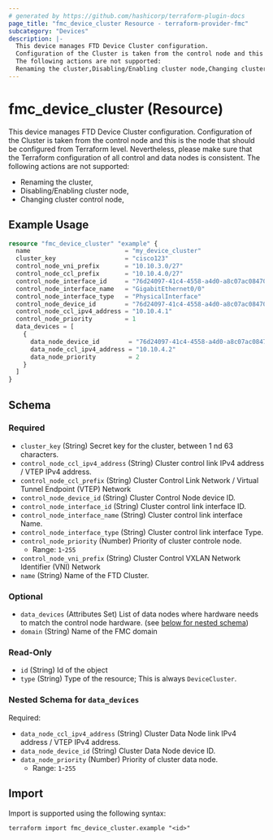 ```yaml
---
# generated by https://github.com/hashicorp/terraform-plugin-docs
page_title: "fmc_device_cluster Resource - terraform-provider-fmc"
subcategory: "Devices"
description: |-
  This device manages FTD Device Cluster configuration.
  Configuration of the Cluster is taken from the control node and this is the node that should be configured from Terraform level. Nevertheless, please make sure that the Terraform configuration of all control and data nodes is consistent.
  The following actions are not supported:
  Renaming the cluster,Disabling/Enabling cluster node,Changing cluster control node,
---
```


# fmc_device_cluster (Resource)

This device manages FTD Device Cluster configuration.
 Configuration of the Cluster is taken from the control node and this is the node that should be configured from Terraform level. Nevertheless, please make sure that the Terraform configuration of all control and data nodes is consistent.
 The following actions are not supported:
 - Renaming the cluster, 
 - Disabling/Enabling cluster node, 
 - Changing cluster control node,

## Example Usage

```terraform
resource "fmc_device_cluster" "example" {
  name                          = "my_device_cluster"
  cluster_key                   = "cisco123"
  control_node_vni_prefix       = "10.10.3.0/27"
  control_node_ccl_prefix       = "10.10.4.0/27"
  control_node_interface_id     = "76d24097-41c4-4558-a4d0-a8c07ac08470"
  control_node_interface_name   = "GigabitEthernet0/0"
  control_node_interface_type   = "PhysicalInterface"
  control_node_device_id        = "76d24097-41c4-4558-a4d0-a8c07ac08470"
  control_node_ccl_ipv4_address = "10.10.4.1"
  control_node_priority         = 1
  data_devices = [
    {
      data_node_device_id        = "76d24097-41c4-4558-a4d0-a8c07ac08470"
      data_node_ccl_ipv4_address = "10.10.4.2"
      data_node_priority         = 2
    }
  ]
}
```

<!-- schema generated by tfplugindocs -->
## Schema

### Required

- `cluster_key` (String) Secret key for the cluster, between 1 nd 63 characters.
- `control_node_ccl_ipv4_address` (String) Cluster control link IPv4 address / VTEP IPv4 address.
- `control_node_ccl_prefix` (String) Cluster Control Link Network / Virtual Tunnel Endpoint (VTEP) Network
- `control_node_device_id` (String) Cluster Control Node device ID.
- `control_node_interface_id` (String) Cluster control link interface ID.
- `control_node_interface_name` (String) Cluster control link interface Name.
- `control_node_interface_type` (String) Cluster control link interface Type.
- `control_node_priority` (Number) Priority of cluster controle node.
  - Range: `1`-`255`
- `control_node_vni_prefix` (String) Cluster Control VXLAN Network Identifier (VNI) Network
- `name` (String) Name of the FTD Cluster.

### Optional

- `data_devices` (Attributes Set) List of data nodes where hardware needs to match the control node hardware. (see [below for nested schema](#nestedatt--data_devices))
- `domain` (String) Name of the FMC domain

### Read-Only

- `id` (String) Id of the object
- `type` (String) Type of the resource; This is always `DeviceCluster`.

<a id="nestedatt--data_devices"></a>
### Nested Schema for `data_devices`

Required:

- `data_node_ccl_ipv4_address` (String) Cluster Data Node link IPv4 address / VTEP IPv4 address.
- `data_node_device_id` (String) Cluster Data Node device ID.
- `data_node_priority` (Number) Priority of cluster data node.
  - Range: `1`-`255`

## Import

Import is supported using the following syntax:

```shell
terraform import fmc_device_cluster.example "<id>"
```
